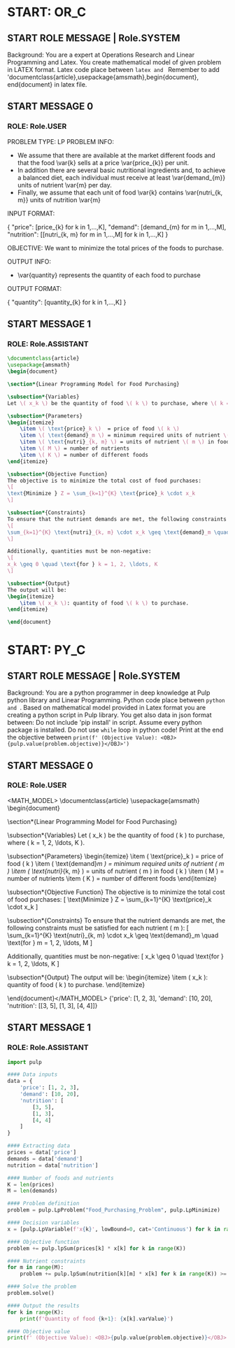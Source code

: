 # START: OR_C 
## START ROLE MESSAGE | Role.SYSTEM 
Background: You are a expert at Operations Research and Linear Programming and Latex. You create mathematical model of given problem in LATEX format. Latex code place between ```latex and ``` Remember to add 'documentclass{article},usepackage{amsmath},begin{document}, end{document} in latex file. 
## START MESSAGE 0 
### ROLE: Role.USER
<DESCRIPTION>
PROBLEM TYPE: LP
PROBLEM INFO:

- We assume that there are available at the market different foods and that the food \var{k} sells at a price \var{price_{k}} per unit. 
- In addition there are several basic nutritional ingredients and, to achieve a balanced diet, each individual must receive at least \var{demand_{m}} units of nutrient \var{m} per day. 
- Finally, we assume that each unit of food \var{k} contains \var{nutri_{k, m}} units of nutrition \var{m}

INPUT FORMAT:

{
	"price": [price_{k} for k in 1,...,K],
	"demand": [demand_{m} for m in 1,...,M],
	"nutrition": [[nutri_{k, m} for m in 1,...,M] for k in 1,...,K]
}


OBJECTIVE: We want to minimize the total prices of the foods to purchase.

OUTPUT INFO:

- \var{quantity} represents the quantity of each food to purchase

OUTPUT FORMAT:

{
	"quantity": [quantity_{k} for k in 1,...,K]
}
</DESCRIPTION>


## START MESSAGE 1 
### ROLE: Role.ASSISTANT
```latex
\documentclass{article}
\usepackage{amsmath}
\begin{document}

\section*{Linear Programming Model for Food Purchasing}

\subsection*{Variables}
Let \( x_k \) be the quantity of food \( k \) to purchase, where \( k = 1, 2, \ldots, K \).

\subsection*{Parameters}
\begin{itemize}
    \item \( \text{price}_k \)  = price of food \( k \)
    \item \( \text{demand}_m \) = minimum required units of nutrient \( m \)
    \item \( \text{nutri}_{k, m} \) = units of nutrient \( m \) in food \( k \)
    \item \( M \) = number of nutrients
    \item \( K \) = number of different foods
\end{itemize}

\subsection*{Objective Function}
The objective is to minimize the total cost of food purchases:
\[
\text{Minimize } Z = \sum_{k=1}^{K} \text{price}_k \cdot x_k
\]

\subsection*{Constraints}
To ensure that the nutrient demands are met, the following constraints must be satisfied for each nutrient \( m \):
\[
\sum_{k=1}^{K} \text{nutri}_{k, m} \cdot x_k \geq \text{demand}_m \quad \text{for } m = 1, 2, \ldots, M
\]

Additionally, quantities must be non-negative:
\[
x_k \geq 0 \quad \text{for } k = 1, 2, \ldots, K
\]

\subsection*{Output}
The output will be:
\begin{itemize}
    \item \( x_k \): quantity of food \( k \) to purchase.
\end{itemize}

\end{document}
```

# START: PY_C 
## START ROLE MESSAGE | Role.SYSTEM 
Background: You are a python programmer in deep knowledge at Pulp python library and Linear Programming. Python code place between ```python and ```. Based on mathematical model provided in Latex format you are creating a python script in Pulp library. You get also data in json format between: <DATA></DATA> Do not include 'pip install' in script. Assume every python package is installed. Do not use `while` loop in python code! Print at the end the objective between <OBJ></OBJ> `print(f' (Objective Value): <OBJ>{pulp.value(problem.objective)}</OBJ>')` 
## START MESSAGE 0 
### ROLE: Role.USER
<MATH_MODEL>
\documentclass{article}
\usepackage{amsmath}
\begin{document}

\section*{Linear Programming Model for Food Purchasing}

\subsection*{Variables}
Let \( x_k \) be the quantity of food \( k \) to purchase, where \( k = 1, 2, \ldots, K \).

\subsection*{Parameters}
\begin{itemize}
    \item \( \text{price}_k \)  = price of food \( k \)
    \item \( \text{demand}_m \) = minimum required units of nutrient \( m \)
    \item \( \text{nutri}_{k, m} \) = units of nutrient \( m \) in food \( k \)
    \item \( M \) = number of nutrients
    \item \( K \) = number of different foods
\end{itemize}

\subsection*{Objective Function}
The objective is to minimize the total cost of food purchases:
\[
\text{Minimize } Z = \sum_{k=1}^{K} \text{price}_k \cdot x_k
\]

\subsection*{Constraints}
To ensure that the nutrient demands are met, the following constraints must be satisfied for each nutrient \( m \):
\[
\sum_{k=1}^{K} \text{nutri}_{k, m} \cdot x_k \geq \text{demand}_m \quad \text{for } m = 1, 2, \ldots, M
\]

Additionally, quantities must be non-negative:
\[
x_k \geq 0 \quad \text{for } k = 1, 2, \ldots, K
\]

\subsection*{Output}
The output will be:
\begin{itemize}
    \item \( x_k \): quantity of food \( k \) to purchase.
\end{itemize}

\end{document}</MATH_MODEL>
<DATA>
{'price': [1, 2, 3], 'demand': [10, 20], 'nutrition': [[3, 5], [1, 3], [4, 4]]}</DATA>


## START MESSAGE 1 
### ROLE: Role.ASSISTANT
```python
import pulp

#### Data inputs
data = {
    'price': [1, 2, 3],
    'demand': [10, 20],
    'nutrition': [
        [3, 5],
        [1, 3],
        [4, 4]
    ]
}

#### Extracting data
prices = data['price']
demands = data['demand']
nutrition = data['nutrition']

#### Number of foods and nutrients
K = len(prices)
M = len(demands)

#### Problem definition
problem = pulp.LpProblem("Food_Purchasing_Problem", pulp.LpMinimize)

#### Decision variables
x = [pulp.LpVariable(f'x{k}', lowBound=0, cat='Continuous') for k in range(K)]

#### Objective function
problem += pulp.lpSum(prices[k] * x[k] for k in range(K))

#### Nutrient constraints
for m in range(M):
    problem += pulp.lpSum(nutrition[k][m] * x[k] for k in range(K)) >= demands[m]

#### Solve the problem
problem.solve()

#### Output the results
for k in range(K):
    print(f'Quantity of food {k+1}: {x[k].varValue}')

#### Objective value
print(f' (Objective Value): <OBJ>{pulp.value(problem.objective)}</OBJ>')
```

